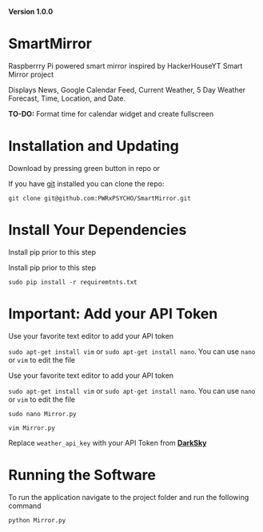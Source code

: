 **Version 1.0.0**

# SmartMirror
Raspberrry Pi powered smart mirror inspired by HackerHouseYT Smart Mirror project

Displays News, Google Calendar Feed, Current Weather, 5 Day Weather Forecast, Time, Location, and Date.

**TO-DO:** Format time for calendar widget and create fullscreen


# Installation and Updating

Download by pressing green button in repo or

If you have [git](https://git-scm.com/book/en/v2/Getting-Started-Installing-Git) installed you can clone the repo:
```
git clone git@github.com:PWRxPSYCHO/SmartMirror.git
```

# Install Your Dependencies
Install pip prior to this step


Install pip prior to this step

```
sudo pip install -r requiremtnts.txt
```

# Important: Add your API Token

Use your favorite text editor to add your API token

`sudo apt-get install vim` or `sudo apt-get install nano`. You can use `nano` or `vim` to edit the file


Use your favorite text editor to add your API token

`sudo apt-get install vim` or `sudo apt-get install nano`. You can use `nano` or `vim` to edit the file
```
sudo nano Mirror.py
```
```
vim Mirror.py
```
Replace `weather_api_key` with your API Token from **[DarkSky](https://darksky.net/)**

# Running the Software

To run the application navigate to the project folder and run the following command

```
python Mirror.py
```
